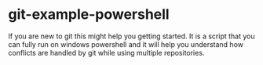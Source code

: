 # git-example-powershell
If you are new to git this might help you getting started. It is a script that you can fully run on windows powershell and it will help you understand how conflicts are handled by git while using multiple repositories.
